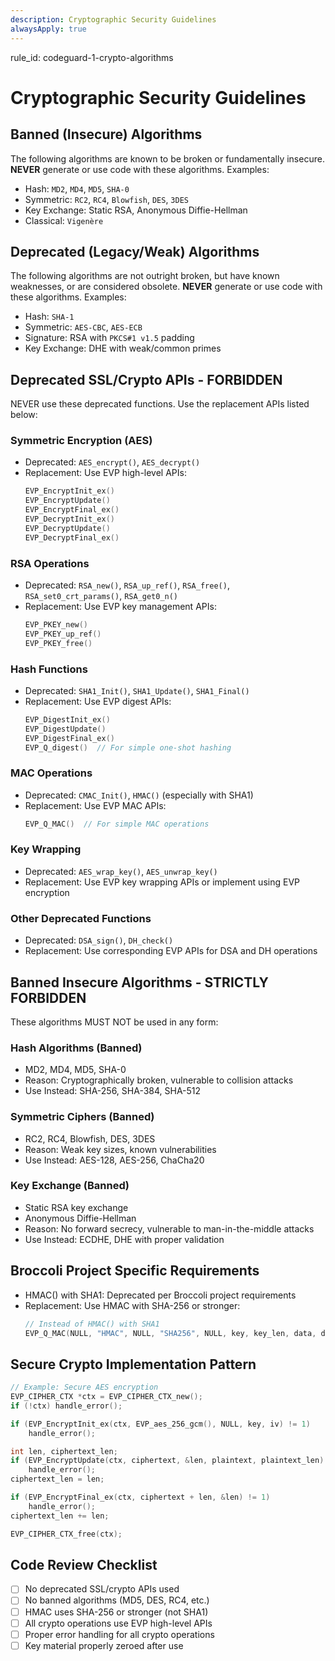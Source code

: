 ```yaml
---
description: Cryptographic Security Guidelines
alwaysApply: true
---
```


rule_id: codeguard-1-crypto-algorithms

# Cryptographic Security Guidelines

## Banned (Insecure) Algorithms

The following algorithms are known to be broken or fundamentally insecure. **NEVER** generate or use code with these algorithms.
Examples:

* Hash: `MD2`, `MD4`, `MD5`, `SHA-0`
* Symmetric: `RC2`, `RC4`, `Blowfish`, `DES`, `3DES`
* Key Exchange: Static RSA, Anonymous Diffie-Hellman
* Classical: `Vigenère`

## Deprecated (Legacy/Weak) Algorithms

The following algorithms are not outright broken, but have known weaknesses, or are considered obsolete. **NEVER** generate or use code with these algorithms.
Examples:

* Hash: `SHA-1`
* Symmetric: `AES-CBC`, `AES-ECB`
* Signature: RSA with `PKCS#1 v1.5` padding
* Key Exchange: DHE with weak/common primes


## Deprecated SSL/Crypto APIs - FORBIDDEN
NEVER use these deprecated functions. Use the replacement APIs listed below:

### Symmetric Encryption (AES)
- Deprecated: `AES_encrypt()`, `AES_decrypt()`
- Replacement: Use EVP high-level APIs:
  ```c
  EVP_EncryptInit_ex()
  EVP_EncryptUpdate()
  EVP_EncryptFinal_ex()
  EVP_DecryptInit_ex()
  EVP_DecryptUpdate()
  EVP_DecryptFinal_ex()
  ```

### RSA Operations
- Deprecated: `RSA_new()`, `RSA_up_ref()`, `RSA_free()`, `RSA_set0_crt_params()`, `RSA_get0_n()`
- Replacement: Use EVP key management APIs:
  ```c
  EVP_PKEY_new()
  EVP_PKEY_up_ref()
  EVP_PKEY_free()
  ```

### Hash Functions
- Deprecated: `SHA1_Init()`, `SHA1_Update()`, `SHA1_Final()`
- Replacement: Use EVP digest APIs:
  ```c
  EVP_DigestInit_ex()
  EVP_DigestUpdate()
  EVP_DigestFinal_ex()
  EVP_Q_digest()  // For simple one-shot hashing
  ```

### MAC Operations
- Deprecated: `CMAC_Init()`, `HMAC()` (especially with SHA1)
- Replacement: Use EVP MAC APIs:
  ```c
  EVP_Q_MAC()  // For simple MAC operations
  ```

### Key Wrapping
- Deprecated: `AES_wrap_key()`, `AES_unwrap_key()`
- Replacement: Use EVP key wrapping APIs or implement using EVP encryption

### Other Deprecated Functions
- Deprecated: `DSA_sign()`, `DH_check()`
- Replacement: Use corresponding EVP APIs for DSA and DH operations

## Banned Insecure Algorithms - STRICTLY FORBIDDEN
These algorithms MUST NOT be used in any form:

### Hash Algorithms (Banned)
- MD2, MD4, MD5, SHA-0
- Reason: Cryptographically broken, vulnerable to collision attacks
- Use Instead: SHA-256, SHA-384, SHA-512

### Symmetric Ciphers (Banned)
- RC2, RC4, Blowfish, DES, 3DES
- Reason: Weak key sizes, known vulnerabilities
- Use Instead: AES-128, AES-256, ChaCha20

### Key Exchange (Banned)
- Static RSA key exchange
- Anonymous Diffie-Hellman
- Reason: No forward secrecy, vulnerable to man-in-the-middle attacks
- Use Instead: ECDHE, DHE with proper validation

## Broccoli Project Specific Requirements
- HMAC() with SHA1: Deprecated per Broccoli project requirements
- Replacement: Use HMAC with SHA-256 or stronger:
  ```c
  // Instead of HMAC() with SHA1
  EVP_Q_MAC(NULL, "HMAC", NULL, "SHA256", NULL, key, key_len, data, data_len, out, out_size, &out_len);
  ```

## Secure Crypto Implementation Pattern
```c
// Example: Secure AES encryption
EVP_CIPHER_CTX *ctx = EVP_CIPHER_CTX_new();
if (!ctx) handle_error();

if (EVP_EncryptInit_ex(ctx, EVP_aes_256_gcm(), NULL, key, iv) != 1)
    handle_error();

int len, ciphertext_len;
if (EVP_EncryptUpdate(ctx, ciphertext, &len, plaintext, plaintext_len) != 1)
    handle_error();
ciphertext_len = len;

if (EVP_EncryptFinal_ex(ctx, ciphertext + len, &len) != 1)
    handle_error();
ciphertext_len += len;

EVP_CIPHER_CTX_free(ctx);
```

## Code Review Checklist
- [ ] No deprecated SSL/crypto APIs used
- [ ] No banned algorithms (MD5, DES, RC4, etc.)
- [ ] HMAC uses SHA-256 or stronger (not SHA1)
- [ ] All crypto operations use EVP high-level APIs
- [ ] Proper error handling for all crypto operations
- [ ] Key material properly zeroed after use

